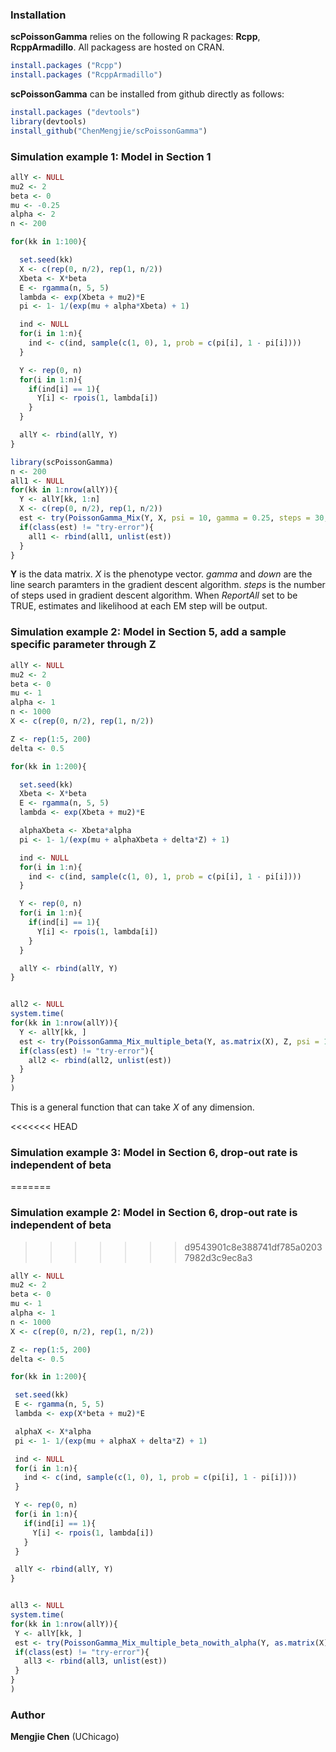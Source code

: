 
### Installation

**scPoissonGamma** relies on the following R packages: **Rcpp**, **RcppArmadillo**. All packagess are hosted on CRAN. 
  ```R
  install.packages ("Rcpp")
  install.packages ("RcppArmadillo")
  ```

**scPoissonGamma** can be installed from github directly as follows:

  ```R
  install.packages ("devtools")
  library(devtools)
  install_github("ChenMengjie/scPoissonGamma")
  ```
  
  
### Simulation example 1: Model in Section 1

```R
allY <- NULL
mu2 <- 2
beta <- 0
mu <- -0.25
alpha <- 2
n <- 200

for(kk in 1:100){

  set.seed(kk)
  X <- c(rep(0, n/2), rep(1, n/2))
  Xbeta <- X*beta
  E <- rgamma(n, 5, 5)
  lambda <- exp(Xbeta + mu2)*E
  pi <- 1- 1/(exp(mu + alpha*Xbeta) + 1)

  ind <- NULL
  for(i in 1:n){
    ind <- c(ind, sample(c(1, 0), 1, prob = c(pi[i], 1 - pi[i])))
  }

  Y <- rep(0, n)
  for(i in 1:n){
    if(ind[i] == 1){
      Y[i] <- rpois(1, lambda[i])
    }
  }

  allY <- rbind(allY, Y)
}

library(scPoissonGamma)
n <- 200
all1 <- NULL
for(kk in 1:nrow(allY)){
  Y <- allY[kk, 1:n]
  X <- c(rep(0, n/2), rep(1, n/2))
  est <- try(PoissonGamma_Mix(Y, X, psi = 10, gamma = 0.25, steps = 30, EM_steps = 10, LRT = FALSE, group = TRUE, down = 0.05, ReportAll = FALSE))
  if(class(est) != "try-error"){
    all1 <- rbind(all1, unlist(est))
  }
}
  ```
 **Y** is the data matrix. *X* is the phenotype vector. *gamma* and *down* are the line search paramters in the gradient descent algorithm. *steps* is the number of steps used in gradient descent algorithm. When *ReportAll* set to be TRUE, estimates and likelihood at each EM step will be output.  
 
 ### Simulation example 2: Model in Section 5, add a sample specific parameter through Z
 
```R
allY <- NULL
mu2 <- 2
beta <- 0
mu <- 1
alpha <- 1
n <- 1000
X <- c(rep(0, n/2), rep(1, n/2))

Z <- rep(1:5, 200)
delta <- 0.5

for(kk in 1:200){

  set.seed(kk)
  Xbeta <- X*beta
  E <- rgamma(n, 5, 5)
  lambda <- exp(Xbeta + mu2)*E

  alphaXbeta <- Xbeta*alpha
  pi <- 1- 1/(exp(mu + alphaXbeta + delta*Z) + 1)

  ind <- NULL
  for(i in 1:n){
    ind <- c(ind, sample(c(1, 0), 1, prob = c(pi[i], 1 - pi[i])))
  }

  Y <- rep(0, n)
  for(i in 1:n){
    if(ind[i] == 1){
      Y[i] <- rpois(1, lambda[i])
    }
  }

  allY <- rbind(allY, Y)
}


all2 <- NULL
system.time(
for(kk in 1:nrow(allY)){
  Y <- allY[kk, ]
  est <- try(PoissonGamma_Mix_multiple_beta(Y, as.matrix(X), Z, psi = 10, gamma = 0.6, steps = 20, EM_steps = 8, down = 0.05, group = FALSE, ReportAll = FALSE))
  if(class(est) != "try-error"){
    all2 <- rbind(all2, unlist(est))
  }
}
)
```
This is a general function that can take *X* of any dimension. 

<<<<<<< HEAD
### Simulation example 3: Model in Section 6, drop-out rate is independent of beta
=======
### Simulation example 2: Model in Section 6, drop-out rate is independent of beta
>>>>>>> d9543901c8e388741df785a02037982d3c9ec8a3
 ```R
 allY <- NULL
mu2 <- 2
beta <- 0
mu <- 1
alpha <- 1
n <- 1000
X <- c(rep(0, n/2), rep(1, n/2))

Z <- rep(1:5, 200)
delta <- 0.5

for(kk in 1:200){

  set.seed(kk)
  E <- rgamma(n, 5, 5)
  lambda <- exp(X*beta + mu2)*E

  alphaX <- X*alpha
  pi <- 1- 1/(exp(mu + alphaX + delta*Z) + 1)

  ind <- NULL
  for(i in 1:n){
    ind <- c(ind, sample(c(1, 0), 1, prob = c(pi[i], 1 - pi[i])))
  }

  Y <- rep(0, n)
  for(i in 1:n){
    if(ind[i] == 1){
      Y[i] <- rpois(1, lambda[i])
    }
  }

  allY <- rbind(allY, Y)
}


all3 <- NULL
system.time(
for(kk in 1:nrow(allY)){
  Y <- allY[kk, ]
  est <- try(PoissonGamma_Mix_multiple_beta_nowith_alpha(Y, as.matrix(X), Z, psi = 10, gamma = 0.6, steps = 20, EM_steps = 8, down = 0.05, group = FALSE, ReportAll = FALSE))
  if(class(est) != "try-error"){
    all3 <- rbind(all3, unlist(est))
  }
}
)
 ```
 
  
### Author

**Mengjie Chen** (UChicago)
